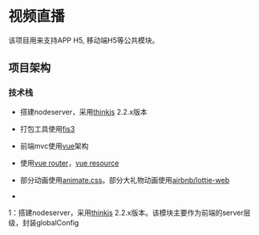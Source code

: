# 视频直播

该项目用来支持APP H5, 移动端H5等公共模块。

## 项目架构

### 技术栈

* 搭建nodeserver，采用[thinkjs](https://thinkjs.org/) 2.2.x版本

* 打包工具使用[fis3](http://fis.baidu.com/fis3/docs/beginning/release.html)

* 前端mvc使用[vue](https://cn.vuejs.org/v2/guide/)架构

* 使用[vue router](https://router.vuejs.org/zh-cn/ "vue router")，[vue resource](https://github.com/pagekit/vue-resource)

* 部分动画使用[animate.css](https://daneden.github.io/animate.css/)。部分大礼物动画使用[airbnb/lottie-web](https://github.com/airbnb/lottie-web)

* 
1：搭建nodeserver，采用[thinkjs](https://thinkjs.org/) 2.2.x版本。该模块主要作为前端的server层级，封装globalConfig

